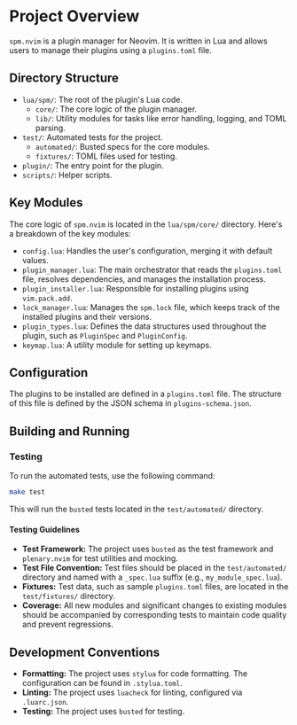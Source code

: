 # Project Overview

`spm.nvim` is a plugin manager for Neovim. It is written in Lua and allows users to manage their plugins using a `plugins.toml` file.

## Directory Structure

- `lua/spm/`: The root of the plugin's Lua code.
  - `core/`: The core logic of the plugin manager.
  - `lib/`: Utility modules for tasks like error handling, logging, and TOML parsing.
- `test/`: Automated tests for the project.
  - `automated/`: Busted specs for the core modules.
  - `fixtures/`: TOML files used for testing.
- `plugin/`: The entry point for the plugin.
- `scripts/`: Helper scripts.

## Key Modules

The core logic of `spm.nvim` is located in the `lua/spm/core/` directory. Here's a breakdown of the key modules:

- `config.lua`: Handles the user's configuration, merging it with default values.
- `plugin_manager.lua`: The main orchestrator that reads the `plugins.toml` file, resolves dependencies, and manages the installation process.
- `plugin_installer.lua`: Responsible for installing plugins using `vim.pack.add`.
- `lock_manager.lua`: Manages the `spm.lock` file, which keeps track of the installed plugins and their versions.
- `plugin_types.lua`: Defines the data structures used throughout the plugin, such as `PluginSpec` and `PluginConfig`.
- `keymap.lua`: A utility module for setting up keymaps.

## Configuration

The plugins to be installed are defined in a `plugins.toml` file. The structure of this file is defined by the JSON schema in `plugins-schema.json`.

## Building and Running

### Testing

To run the automated tests, use the following command:

```bash
make test
```

This will run the `busted` tests located in the `test/automated/` directory.

#### Testing Guidelines

- **Test Framework:** The project uses `busted` as the test framework and `plenary.nvim` for test utilities and mocking.
- **Test File Convention:** Test files should be placed in the `test/automated/` directory and named with a `_spec.lua` suffix (e.g., `my_module_spec.lua`).
- **Fixtures:** Test data, such as sample `plugins.toml` files, are located in the `test/fixtures/` directory.
- **Coverage:** All new modules and significant changes to existing modules should be accompanied by corresponding tests to maintain code quality and prevent regressions.

## Development Conventions

- **Formatting:** The project uses `stylua` for code formatting. The configuration can be found in `.stylua.toml`.
- **Linting:** The project uses `luacheck` for linting, configured via `.luarc.json`.
- **Testing:** The project uses `busted` for testing.

